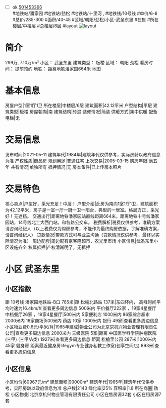- [ ] ok [501453366](https://bj.5i5j.com/ershoufang/501453366.html)  
 #地铁站/潘家园 #地铁站/劲松 #地铁站/十里河 ,  #地铁线/10号线
#单价/6-8 #总价/285-300 #面积/40-45   #区域/朝阳/劲松/小区-武圣东里 #在售 #所在楼层/中楼层 #总楼层/6层 #layout 
![layout](http://image2a.5i5j.com/bdir/layout/7d94ee8b979e4e6db881c93ad1c8d67b.jpg_P5.jpg) 
# 简介 
 299万,  7.10万/m² 
小区： 武圣东里
建筑类型： 板楼
区域： 朝阳 劲松
看房时间： 提前预约
地铁： 距离地铁潘家园664米 地图
# 基本信息 
 房屋户型|1室1厅1卫
所在楼层|中楼层/6层
建筑面积|42.12平米
户型结构|平层
建筑类型|板楼
房屋朝向|南
建筑结构|砖混
装修情况|简装
供暖方式|集中供暖
配备电梯|无
# 交易信息 
 发布时间|2021-05-11
建筑年代|1984年|建筑年代仅供参考，实际房龄以政府信息为准
产权性质|商品房
规划用途|普通住宅
上次交易|2005-03-15
购房年限|满五年
共有情况|单独所有
抵押情况|无
房本备件|已上传房本照片
# 交易特色 
 核心卖点|户型好，采光充足！中层！
户型介绍|此房为南向1室1厅1卫，建筑面积为42.12平米，房子是一室一厅一厨一卫一阳台，典型的一居室。格局方正，采光好！无遮挡。
交通出行|距离地铁潘家园站直线距离664米，距离地铁十号线潘家园站，14号线北工大西门站。和各路公交车。
税费解析|税费仅供参考，准确方案请咨询经纪人（以上税费仅为购房参考，不能作为最终购房依据，了解准确方案，请咨询经纪人）
贷款情况|带款方式可与业主沟通（贷款情况仅供参考，最终以实际情况为准）
周边配套|周边配有京客隆超市，农光里市场
小区信息|武圣东里小区设施齐全
权属抵押|产权清晰明了，无抵押
# 小区 武圣东里
## 小区指数 
 距 10号线 潘家园地铁站-B口 785米|距 松榆北路站 137米|东四环内， 高峰时间平均时速为16.4km/h|查看更多周边信息
500米内 平价餐厅222家 ，19家4星餐厅
中档餐厅26家 ，19家4星餐厅|500米内 5家便利店
1000米内 86家综合超市
2000米内 18家商场|500米内 药店 10家
1000米内 银行 49家|查看更多周边信息
小区物业费0.6元/平米/月|1985年建成|物业公司为北京京机兴物业管理有限责任公司|查看更多周边信息
2000米内 三级医院 5家|距离 中国医学科学院肿瘤医院(三甲) (三甲/A类) 1927米|查看更多周边信息
距离 松榆里公园 287米|1000米内 45家 健身房
距离最近健身房lifegym专业健身私教工作室(创享空间店) 893米|查看更多周边信息
## 小区信息 
 小区均价|60967元/m²
建筑面积|90000m²
建筑年代|1965年|建筑年代仅供参考，实际房龄以政府信息为准
总户数|2143
绿化率|25%
容积率|1.8
所在商圈|劲松
小区物业|北京京机兴物业管理有限责任公司
小区在售房源32套
小区在租房源7套
